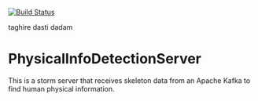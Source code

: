 [![Build Status](https://travis-ci.org/AminSojoudi/PhysicalInfoDetectionServer.svg?branch=master)](https://travis-ci.org/AminSojoudi/PhysicalInfoDetectionServer)

taghire dasti dadam

PhysicalInfoDetectionServer
===========================

This is a storm server that receives skeleton data from an Apache Kafka to find human physical information.
